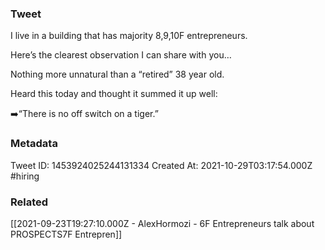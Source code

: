 ### Tweet
I live in a building that has majority 8,9,10F entrepreneurs. 

Here’s the clearest observation I can share with you…

Nothing more unnatural than a “retired” 38 year old.

Heard this today and thought it summed it up well:

➡️“There is no off switch on a tiger.”

### Metadata
Tweet ID: 1453924025244131334
Created At: 2021-10-29T03:17:54.000Z
#hiring

### Related
[[2021-09-23T19:27:10.000Z - AlexHormozi - 6F Entrepreneurs talk about PROSPECTS7F Entrepren]]

